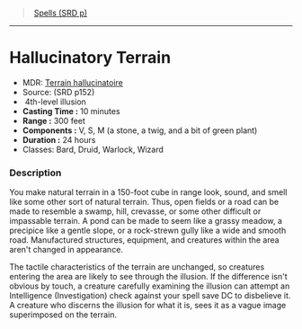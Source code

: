 ﻿---
!SpellItem
Name: Hallucinatory Terrain
AltName: '[Terrain hallucinatoire](hd_spells_terrain_hallucinatoire.md)'
Type: illusion
Level: 4
CastingTime: 10 minutes
Range: 300 feet
Components: V, S, M (a stone, a twig, and a bit of green plant)
Duration: 24 hours
Classes: Bard, Druid, Warlock, Wizard
Family: SpellVO
Source: (SRD p152)
Id: spells_vo.md#hallucinatory-terrain
ParentLink: spells_vo.md#spells-srd-p
ParentName: Spells (SRD p)
NameLevel: 1
Attributes:
  Name: Hallucinatory Terrain
  Markdown: >+
    # <!--Name-->Hallucinatory Terrain<!--/Name-->


    - MDR: <!--AltName-->[Terrain hallucinatoire](hd_spells_terrain_hallucinatoire.md)<!--/AltName-->

    - Source: <!--Source-->(SRD p152)<!--/Source-->

    -  <!--Level-->4<!--/Level-->th-level <!--Type-->illusion<!--/Type-->

    - **Casting Time :** <!--CastingTime-->10 minutes<!--/CastingTime-->

    - **Range :** <!--Range-->300 feet<!--/Range-->

    - **Components :** <!--Components-->V, S, M (a stone, a twig, and a bit of green plant)<!--/Components-->

    - **Duration :** <!--Duration-->24 hours<!--/Duration-->

    - Classes: <!--Classes-->Bard, Druid, Warlock, Wizard<!--/Classes-->


    ### Description


    You make natural terrain in a 150-foot cube in range look, sound, and smell like some other sort of natural terrain. Thus, open fields or a road can be made to resemble a swamp, hill, crevasse, or some other difficult or impassable terrain. A pond can be made to seem like a grassy meadow, a precipice like a gentle slope, or a rock-strewn gully like a wide and smooth road. Manufactured structures, equipment, and creatures within the area aren't changed in appearance.


    The tactile characteristics of the terrain are unchanged, so creatures entering the area are likely to see through the illusion. If the difference isn't obvious by touch, a creature carefully examining the illusion can attempt an Intelligence (Investigation) check against your spell save DC to disbelieve it. A creature who discerns the illusion for what it is, sees it as a vague image superimposed on the terrain.

  AltName: '[Terrain hallucinatoire](hd_spells_terrain_hallucinatoire.md)'
  Source: (SRD p152)
  Level: 4
  Type: illusion
  CastingTime: 10 minutes
  Range: 300 feet
  Components: V, S, M (a stone, a twig, and a bit of green plant)
  Duration: 24 hours
  Classes: Bard, Druid, Warlock, Wizard
AttributesDictionary: >+
  Name: Hallucinatory Terrain

  Markdown: >+

    # <!--Name-->Hallucinatory Terrain<!--/Name-->





    - MDR: <!--AltName-->[Terrain hallucinatoire](hd_spells_terrain_hallucinatoire.md)<!--/AltName-->



    - Source: <!--Source-->(SRD p152)<!--/Source-->



    -  <!--Level-->4<!--/Level-->th-level <!--Type-->illusion<!--/Type-->



    - **Casting Time :** <!--CastingTime-->10 minutes<!--/CastingTime-->



    - **Range :** <!--Range-->300 feet<!--/Range-->



    - **Components :** <!--Components-->V, S, M (a stone, a twig, and a bit of green plant)<!--/Components-->



    - **Duration :** <!--Duration-->24 hours<!--/Duration-->



    - Classes: <!--Classes-->Bard, Druid, Warlock, Wizard<!--/Classes-->





    ### Description





    You make natural terrain in a 150-foot cube in range look, sound, and smell like some other sort of natural terrain. Thus, open fields or a road can be made to resemble a swamp, hill, crevasse, or some other difficult or impassable terrain. A pond can be made to seem like a grassy meadow, a precipice like a gentle slope, or a rock-strewn gully like a wide and smooth road. Manufactured structures, equipment, and creatures within the area aren't changed in appearance.





    The tactile characteristics of the terrain are unchanged, so creatures entering the area are likely to see through the illusion. If the difference isn't obvious by touch, a creature carefully examining the illusion can attempt an Intelligence (Investigation) check against your spell save DC to disbelieve it. A creature who discerns the illusion for what it is, sees it as a vague image superimposed on the terrain.



  AltName: '[Terrain hallucinatoire](hd_spells_terrain_hallucinatoire.md)'

  Source: (SRD p152)

  Level: 4

  Type: illusion

  CastingTime: 10 minutes

  Range: 300 feet

  Components: V, S, M (a stone, a twig, and a bit of green plant)

  Duration: 24 hours

  Classes: Bard, Druid, Warlock, Wizard

---
> [Spells (SRD p)](srd_spells.md)

---

# Hallucinatory Terrain

- MDR: [Terrain hallucinatoire](hd_spells_terrain_hallucinatoire.md)
- Source: (SRD p152)
-  4th-level illusion
- **Casting Time :** 10 minutes
- **Range :** 300 feet
- **Components :** V, S, M (a stone, a twig, and a bit of green plant)
- **Duration :** 24 hours
- Classes: Bard, Druid, Warlock, Wizard

### Description

You make natural terrain in a 150-foot cube in range look, sound, and smell like some other sort of natural terrain. Thus, open fields or a road can be made to resemble a swamp, hill, crevasse, or some other difficult or impassable terrain. A pond can be made to seem like a grassy meadow, a precipice like a gentle slope, or a rock-strewn gully like a wide and smooth road. Manufactured structures, equipment, and creatures within the area aren't changed in appearance.

The tactile characteristics of the terrain are unchanged, so creatures entering the area are likely to see through the illusion. If the difference isn't obvious by touch, a creature carefully examining the illusion can attempt an Intelligence (Investigation) check against your spell save DC to disbelieve it. A creature who discerns the illusion for what it is, sees it as a vague image superimposed on the terrain.

